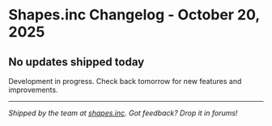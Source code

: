 # Shapes.inc Changelog - October 20, 2025

## No updates shipped today

Development in progress. Check back tomorrow for new features and improvements.

---

*Shipped by the team at [shapes.inc](http://shapes.inc). Got feedback? Drop it in forums!*
